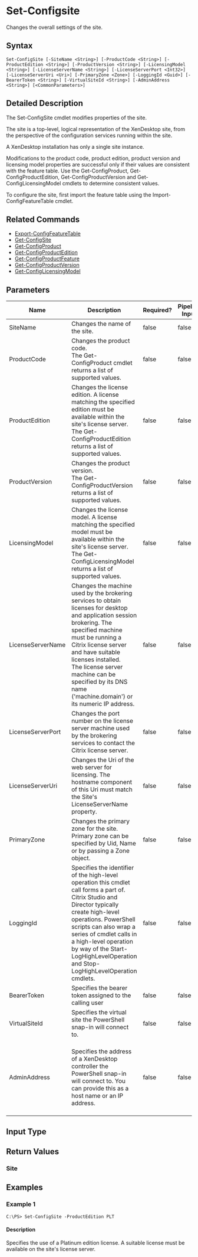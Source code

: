 ﻿
# Set-Configsite
Changes the overall settings of the site.
## Syntax
```
Set-ConfigSite [-SiteName <String>] [-ProductCode <String>] [-ProductEdition <String>] [-ProductVersion <String>] [-LicensingModel <String>] [-LicenseServerName <String>] [-LicenseServerPort <Int32>] [-LicenseServerUri <Uri>] [-PrimaryZone <Zone>] [-LoggingId <Guid>] [-BearerToken <String>] [-VirtualSiteId <String>] [-AdminAddress <String>] [<CommonParameters>]
```
## Detailed Description
The Set-ConfigSite cmdlet modifies properties of the site.

The site is a top-level, logical representation of the XenDesktop site, from the perspective of the configuration services running within the site.

A XenDesktop installation has only a single site instance.

Modifications to the product code, product edition, product version and licensing model properties are successful only if their values are consistent with the feature table. Use the Get-ConfigProduct, Get-ConfigProductEdition, Get-ConfigProductVersion and Get-ConfigLicensingModel cmdlets to determine consistent values.

To configure the site, first import the feature table using the Import-ConfigFeatureTable cmdlet.


## Related Commands

* [Export-ConfigFeatureTable](../Export-ConfigFeatureTable/)
* [Get-ConfigSite](../Get-ConfigSite/)
* [Get-ConfigProduct](../Get-ConfigProduct/)
* [Get-ConfigProductEdition](../Get-ConfigProductEdition/)
* [Get-ConfigProductFeature](../Get-ConfigProductFeature/)
* [Get-ConfigProductVersion](../Get-ConfigProductVersion/)
* [Get-ConfigLicensingModel](../Get-ConfigLicensingModel/)
## Parameters
| Name   | Description | Required? | Pipeline Input | Default Value |
| --- | --- | --- | --- | --- |
| SiteName | Changes the name of the site. | false | false |  |
| ProductCode | Changes the product code.<br>The Get-ConfigProduct cmdlet returns a list of supported values. | false | false |  |
| ProductEdition | Changes the license edition. A license matching the specified edition must be available within the site's license server.<br>The Get-ConfigProductEdition returns a list of supported values. | false | false |  |
| ProductVersion | Changes the product version.<br>The Get-ConfigProductVersion returns a list of supported values. | false | false |  |
| LicensingModel | Changes the license model. A license matching the specified model must be available within the site's license server.<br>The Get-ConfigLicensingModel returns a list of supported values. | false | false |  |
| LicenseServerName | Changes the machine used by the brokering services to obtain licenses for desktop and application session brokering. The specified machine must be running a Citrix license server and have suitable licenses installed.<br>The license server machine can be specified by its DNS name ('machine.domain') or its numeric IP address. | false | false |  |
| LicenseServerPort | Changes the port number on the license server machine used by the brokering services to contact the Citrix license server. | false | false |  |
| LicenseServerUri | Changes the Uri of the web server for licensing. The hostname component of this Uri must match the Site's LicenseServerName property. | false | false |  |
| PrimaryZone | Changes the primary zone for the site.<br>Primary zone can be specified by Uid, Name or by passing a Zone object. | false | false |  |
| LoggingId | Specifies the identifier of the high-level operation this cmdlet call forms a part of. Citrix Studio and Director typically create high-level operations. PowerShell scripts can also wrap a series of cmdlet calls in a high-level operation by way of the Start-LogHighLevelOperation and Stop-LogHighLevelOperation cmdlets. | false | false |  |
| BearerToken | Specifies the bearer token assigned to the calling user | false | false |  |
| VirtualSiteId | Specifies the virtual site the PowerShell snap-in will connect to. | false | false |  |
| AdminAddress | Specifies the address of a XenDesktop controller the PowerShell snap-in will connect to. You can provide this as a host name or an IP address. | false | false | Localhost. Once a value is provided by any cmdlet, this value becomes the default. |

## Input Type

### 

## Return Values

### Site

## Examples

### Example 1
```
C:\PS> Set-ConfigSite -ProductEdition PLT
```
#### Description
Specifies the use of a Platinum edition license. A suitable license must be available on the site's license server.
